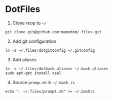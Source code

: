 # DotFiles

1. Clone reop to `~/`
  ```
  git clone git@github.com:mamodom/.files.git
  ```

2. Add git configuration

  ```
  ln -s ~/.files/dotgitconfig ~/.gitconfig
  ```

3. Add aliases

  ```
  ln -s ~/.files/dotbash_aliases ~/.bash_aliases
  sudo apt-get install xsel
  ```
4. Source `promp.sh` in `~/.bash_rc`

  ```
  echo ". ~/.files/prompt.sh" >> ~/.bashrc
  ```
